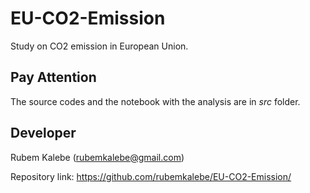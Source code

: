 # EU-CO2-Emission

Study on CO2 emission in European Union.


## Pay Attention
The source codes and the notebook with the analysis are in *src* folder.


## Developer

Rubem Kalebe (rubemkalebe@gmail.com)

Repository link: https://github.com/rubemkalebe/EU-CO2-Emission/
